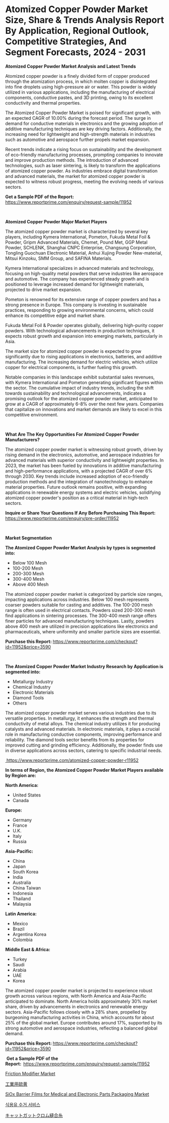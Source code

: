<p><h1>Atomized Copper Powder Market Size, Share & Trends Analysis Report By Application, Regional Outlook, Competitive Strategies, And Segment Forecasts, 2024 - 2031</h1></p><p><strong>Atomized Copper Powder Market Analysis and Latest Trends</strong></p>
<p><p>Atomized copper powder is a finely divided form of copper produced through the atomization process, in which molten copper is disintegrated into fine droplets using high-pressure air or water. This powder is widely utilized in various applications, including the manufacturing of electrical components, conductive pastes, and 3D printing, owing to its excellent conductivity and thermal properties.</p><p>The Atomized Copper Powder Market is poised for significant growth, with an expected CAGR of 10.00% during the forecast period. The surge in demand for conductive materials in electronics and the growing adoption of additive manufacturing techniques are key driving factors. Additionally, the increasing need for lightweight and high-strength materials in industries such as automotive and aerospace further propels market expansion. </p><p>Recent trends indicate a rising focus on sustainability and the development of eco-friendly manufacturing processes, prompting companies to innovate and improve production methods. The introduction of advanced technologies, such as laser sintering, is likely to transform the applications of atomized copper powder. As industries embrace digital transformation and advanced materials, the market for atomized copper powder is expected to witness robust progress, meeting the evolving needs of various sectors.</p></p>
<p><strong>Get a Sample PDF of the Report:&nbsp;</strong> <a href="https://www.reportprime.com/enquiry/request-sample/11952">https://www.reportprime.com/enquiry/request-sample/11952</a></p>
<p>&nbsp;</p>
<p><strong>Atomized Copper Powder Major Market Players</strong></p>
<p><p>The atomized copper powder market is characterized by several key players, including Kymera International, Pometon, Fukuda Metal Foil & Powder, Gripm Advanced Materials, Chemet, Pound Met, GGP Metal Powder, SCHLENK, Shanghai CNPC Enterprise, Changsung Corporation, Tongling Guochuan Electronic Material, Anhui Xujing Powder New-material, Mitsui Kinzoku, SMM Group, and SAFINA Materials. </p><p>Kymera International specializes in advanced materials and technology, focusing on high-quality metal powders that serve industries like aerospace and automotive. The company has experienced steady growth and is positioned to leverage increased demand for lightweight materials, projected to drive market expansion.</p><p>Pometon is renowned for its extensive range of copper powders and has a strong presence in Europe. This company is investing in sustainable practices, responding to growing environmental concerns, which could enhance its competitive edge and market share. </p><p>Fukuda Metal Foil & Powder operates globally, delivering high-purity copper powders. With technological advancements in production techniques, it expects robust growth and expansion into emerging markets, particularly in Asia.</p><p>The market size for atomized copper powder is expected to grow significantly due to rising applications in electronics, batteries, and additive manufacturing. The increasing demand for electric vehicles, which utilize copper for electrical components, is further fueling this growth.</p><p>Notable companies in this landscape exhibit substantial sales revenues, with Kymera International and Pometon generating significant figures within the sector. The cumulative impact of industry trends, including the shift towards sustainability and technological advancements, indicates a promising outlook for the atomized copper powder market, anticipated to grow at a CAGR of approximately 6-8% over the next few years. Companies that capitalize on innovations and market demands are likely to excel in this competitive environment.</p></p>
<p>&nbsp;</p>
<p><strong>What Are The Key Opportunities For Atomized Copper Powder Manufacturers?</strong></p>
<p><p>The atomized copper powder market is witnessing robust growth, driven by rising demand in the electronics, automotive, and aerospace industries for advanced materials with superior conductivity and lightweight properties. In 2023, the market has been fueled by innovations in additive manufacturing and high-performance applications, with a projected CAGR of over 6% through 2030. Key trends include increased adoption of eco-friendly production methods and the integration of nanotechnology to enhance material properties. Future outlook remains positive, with expanding applications in renewable energy systems and electric vehicles, solidifying atomized copper powder's position as a critical material in high-tech sectors.</p></p>
<p><strong>Inquire or Share Your Questions If Any Before Purchasing This Report:</strong> <a href="https://www.reportprime.com/enquiry/pre-order/11952">https://www.reportprime.com/enquiry/pre-order/11952</a></p>
<p>&nbsp;</p>
<p><strong>Market Segmentation</strong></p>
<p><strong>The Atomized Copper Powder Market Analysis by types is segmented into:</strong></p>
<p><ul><li>Below 100 Mesh</li><li>100-200 Mesh</li><li>200-300 Mesh</li><li>300-400 Mesh</li><li>Above 400 Mesh</li></ul></p>
<p><p>The atomized copper powder market is categorized by particle size ranges, impacting applications across industries. Below 100 mesh represents coarser powders suitable for casting and additives. The 100-200 mesh range is often used in electrical contacts. Powders sized 200-300 mesh find applications in sintering processes. The 300-400 mesh range offers finer particles for advanced manufacturing techniques. Lastly, powders above 400 mesh are utilized in precision applications like electronics and pharmaceuticals, where uniformity and smaller particle sizes are essential.</p></p>
<p><strong>Purchase this Report:&nbsp;</strong><a href="https://www.reportprime.com/checkout?id=11952&price=3590">https://www.reportprime.com/checkout?id=11952&price=3590</a></p>
<p>&nbsp;</p>
<p><strong>The Atomized Copper Powder Market Industry Research by Application is segmented into:</strong></p>
<p><ul><li>Metallurgy Industry</li><li>Chemical Industry</li><li>Electronic Materials</li><li>Diamond Tools</li><li>Others</li></ul></p>
<p><p>The atomized copper powder market serves various industries due to its versatile properties. In metallurgy, it enhances the strength and thermal conductivity of metal alloys. The chemical industry utilizes it for producing catalysts and advanced materials. In electronic materials, it plays a crucial role in manufacturing conductive components, improving performance and reliability. The diamond tools sector benefits from its properties for improved cutting and grinding efficiency. Additionally, the powder finds use in diverse applications across sectors, catering to specific industrial needs.</p></p>
<p><a href="https://www.reportprime.com/atomized-copper-powder-r11952">&nbsp;https://www.reportprime.com/atomized-copper-powder-r11952</a></p>
<p><strong>In terms of Region, the Atomized Copper Powder Market Players available by Region are:</strong></p>
<p>
    <p> <strong> North America: </strong>
        <ul>
            <li>United States</li>
            <li>Canada</li>
        </ul>
        </p> 
    <p> <strong> Europe: </strong>
        <ul>
            <li>Germany</li>
            <li>France</li>
            <li>U.K.</li>
            <li>Italy</li>
            <li>Russia</li>
        </ul>
        </p> 
    <p> <strong> Asia-Pacific: </strong>
        <ul>
            <li>China</li>
            <li>Japan</li>
            <li>South Korea</li>
            <li>India</li>
            <li>Australia</li>
            <li>China Taiwan</li>
            <li>Indonesia</li>
            <li>Thailand</li>
            <li>Malaysia</li>
        </ul>
        </p> 
    <p> <strong> Latin America: </strong>
        <ul>
            <li>Mexico</li>
            <li>Brazil</li>
            <li>Argentina Korea</li>
            <li>Colombia</li>
        </ul>
        </p> 
    <p> <strong> Middle East & Africa: </strong>
        <ul>
            <li>Turkey</li>
            <li>Saudi</li>
            <li>Arabia</li>
            <li>UAE</li>
            <li>Korea</li>
        </ul>
    </p>
    </p>
<p><p>The atomized copper powder market is projected to experience robust growth across various regions, with North America and Asia-Pacific anticipated to dominate. North America holds approximately 30% market share, driven by advancements in electronics and renewable energy sectors. Asia-Pacific follows closely with a 28% share, propelled by burgeoning manufacturing activities in China, which accounts for about 25% of the global market. Europe contributes around 17%, supported by its strong automotive and aerospace industries, reflecting a balanced global demand.</p></p>
<p><strong>Purchase this Report: </strong><a href="https://www.reportprime.com/checkout?id=11952&price=3590">https://www.reportprime.com/checkout?id=11952&price=3590</a></p>
<p>&nbsp;<strong>Get a Sample PDF of the Report:&nbsp;&nbsp;</strong><a href="https://www.reportprime.com/enquiry/request-sample/11952">https://www.reportprime.com/enquiry/request-sample/11952</a></p>
<p><strong></strong></p>
<p><p><a href="https://github.com/ashepherd82/Market-Research-Report-List-6/blob/main/friction-modifier-market.md">Friction Modifier Market</a></p><p><a href="https://medium.com/@camron674/%E6%88%A6%E7%95%A5%E7%9A%84%E6%B4%9E%E5%AF%9F-2024%E5%B9%B4%E3%81%8B%E3%82%892031%E5%B9%B4%E3%81%BE%E3%81%A7%E3%81%AE%E3%82%B0%E3%83%AD%E3%83%BC%E3%83%90%E3%83%AB%E5%B7%A5%E6%A5%AD%E7%94%A8%E7%A1%AB%E9%BB%84%E5%B8%82%E5%A0%B4%E3%81%AE%E3%83%88%E3%83%AC%E3%83%B3%E3%83%89-188%E3%83%9A%E3%83%BC%E3%82%B8%E3%81%AB%E3%82%8F%E3%81%9F%E3%82%8B-e347874ee603">工業用硫黄</a></p><p><a href="https://issuu.com/reportprime-2/docs/siox-barrier-films-for-medical-and-_b0b6dc67f029b5">SiOx Barrier Films for Medical and Electronic Parts Packaging Market</a></p><p><a href="https://medium.com/@anbariasra61/%EC%9A%94%EB%A6%AC-%EA%B8%B0%EB%A6%84-%EC%88%98%EC%A7%91-%EC%84%9C%EB%B9%84%EC%8A%A4-%EC%8B%9C%EC%9E%A5-%EB%8F%99%ED%96%A5-%ED%83%90%EC%83%89-%EA%B8%80%EB%A1%9C%EB%B2%8C-%ED%8A%B8%EB%A0%8C%EB%93%9C-%EB%B0%8F-%ED%96%A5%ED%9B%84-%EC%84%B1%EC%9E%A5-%EC%A0%84%EB%A7%9D-2024-2031-198-%ED%8E%98%EC%9D%B4%EC%A7%80%EB%A1%9C-%EA%B5%AC%EC%84%B1%EB%90%98%EC%96%B4-%EC%9E%88%EC%8A%B5%EB%8B%88%EB%8B%A4-5850d3c7b09a">식용유 수거 서비스</a></p><p><a href="https://medium.com/@camron674/%E7%8C%AB%E8%85%B8%E3%82%AF%E3%83%AD%E3%83%9F%E3%83%83%E3%82%AF%E7%B8%AB%E5%90%88%E7%B3%B8%E7%94%A3%E6%A5%AD%E3%81%AE%E4%BA%88%E6%B8%AC-%E5%B8%82%E5%A0%B4%E3%81%AE%E5%A4%89%E5%8C%96%E3%81%A8%E6%88%A6%E7%95%A5%E7%9A%84%E5%BF%85%E9%A0%88%E4%BA%8B%E9%A0%85-2024%E5%B9%B4-2031%E5%B9%B4-158493ce7921">キャットガットクロム縫合糸</a></p></p>